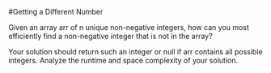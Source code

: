 #Getting a Different Number

Given an array arr of n unique non-negative integers, how can you most efficiently find a non-negative integer that is not in the array?

Your solution should return such an integer or null if arr contains all possible integers. Analyze the runtime and space complexity of your solution.
